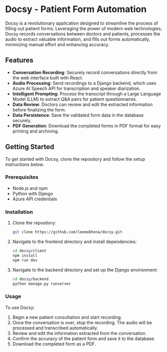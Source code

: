 # Docsy - Patient Form Automation

Docsy is a revolutionary application designed to streamline the process of filling out patient forms. Leveraging the power of modern web technologies, Docsy records conversations between doctors and patients, processes the audio to extract valuable information, and fills out forms automatically, minimizing manual effort and enhancing accuracy.

## Features

- **Conversation Recording**: Securely record conversations directly from the web interface built with React.
- **Audio Processing**: Send recordings to a Django backend, which uses Azure AI Speech API for transcription and speaker diarization.
- **Intelligent Prompting**: Process the transcript through a Large Language Model (LLM) to extract Q&A pairs for patient questionnaires.
- **Data Review**: Doctors can review and edit the extracted information before finalizing the form.
- **Data Persistence**: Save the validated form data in the database securely.
- **PDF Generation**: Download the completed forms in PDF format for easy printing and archiving.

## Getting Started

To get started with Docsy, clone the repository and follow the setup instructions below.

### Prerequisites

- Node.js and npm
- Python with Django
- Azure API credentials

### Installation

1. Clone the repository:
   ```sh
   git clone https://github.com/leemabhena/docsy.git
   ```
   
2. Navigate to the frontend directory and install dependencies:
   ```sh
   cd docsy/client
   npm install
   npm run dev
   ```

3. Navigate to the backend directory and set up the Django environment:
   ```sh
   cd docsy/backend
   python manage.py runserver
   ```

### Usage

To use Docsy:

1. Begin a new patient consultation and start recording.
2. Once the conversation is over, stop the recording. The audio will be processed and transcribed automatically.
3. Review and edit the information extracted from the conversation.
4. Confirm the accuracy of the patient form and save it to the database.
5. Download the completed form as a PDF.

